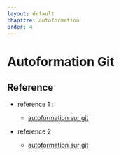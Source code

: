 ```yaml
---
layout: default
chapitre: autoformation
order: 4
---
```


# Autoformation Git

<!-- new slide -->

##  Reference 

- reference 1 : 
  - [autoformation sur git](https://www.atlassian.com/git/tutorials)

- reference 2 
  
    - [autoformation sur git](https://training.github.com/downloads/github-git-cheat-sheet/)

<!-- new slide -->